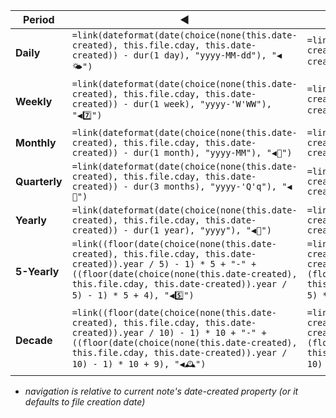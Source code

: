 
| **Period**    | ◀️                                                                                                                                                                                                                                       | now                                                                                                                                                                                                                           | ▶️                                                                                                                                                                                                                                       |
| ------------- | ---------------------------------------------------------------------------------------------------------------------------------------------------------------------------------------------------------------------------------------- | ----------------------------------------------------------------------------------------------------------------------------------------------------------------------------------------------------------------------------- | ---------------------------------------------------------------------------------------------------------------------------------------------------------------------------------------------------------------------------------------- |
| **Daily**     | `=link(dateformat(date(choice(none(this.date-created), this.file.cday, this.date-created)) - dur(1 day), "yyyy-MM-dd"), "◀🌤️")`                                                                                                         | `=link(dateformat(date(choice(none(this.date-created), this.file.cday, this.date-created)), "yyyy-MM-dd"), "🌤️")`                                                                                                            | `=link(dateformat(date(choice(none(this.date-created), this.file.cday, this.date-created)) + dur(1 day), "yyyy-MM-dd"), "🌤️▶")`                                                                                                         |
| **Weekly**    | `=link(dateformat(date(choice(none(this.date-created), this.file.cday, this.date-created)) - dur(1 week), "yyyy-'W'WW"), "◀7️⃣")`                                                                                                        | `=link(dateformat(date(choice(none(this.date-created), this.file.cday, this.date-created)), "yyyy-'W'WW"), "7️⃣")`                                                                                                            | `=link(dateformat(date(choice(none(this.date-created), this.file.cday, this.date-created)) + dur(1 week), "yyyy-'W'WW"), "7️⃣▶")`                                                                                                        |
| **Monthly**   | `=link(dateformat(date(choice(none(this.date-created), this.file.cday, this.date-created)) - dur(1 month), "yyyy-MM"), "◀📅")`                                                                                                           | `=link(dateformat(date(choice(none(this.date-created), this.file.cday, this.date-created)), "yyyy-MM"), "📅")`                                                                                                                | `=link(dateformat(date(choice(none(this.date-created), this.file.cday, this.date-created)) + dur(1 month), "yyyy-MM"), "📅▶")`                                                                                                           |
| **Quarterly** | `=link(dateformat(date(choice(none(this.date-created), this.file.cday, this.date-created)) - dur(3 months), "yyyy-'Q'q"), "◀🧭")`                                                                                                        | `=link(dateformat(date(choice(none(this.date-created), this.file.cday, this.date-created)), "yyyy-'Q'q"), "🧭")`                                                                                                              | `=link(dateformat(date(choice(none(this.date-created), this.file.cday, this.date-created)) + dur(3 months), "yyyy-'Q'q"), "🧭▶")`                                                                                                        |
| **Yearly**    | `=link(dateformat(date(choice(none(this.date-created), this.file.cday, this.date-created)) - dur(1 year), "yyyy"), "◀📖")`                                                                                                               | `=link(dateformat(date(choice(none(this.date-created), this.file.cday, this.date-created)), "yyyy"), "📖")`                                                                                                                   | `=link(dateformat(date(choice(none(this.date-created), this.file.cday, this.date-created)) + dur(1 year), "yyyy"), "📖▶")`                                                                                                               |
| **5-Yearly**  | `=link((floor(date(choice(none(this.date-created), this.file.cday, this.date-created)).year / 5) - 1) * 5 + "-" + ((floor(date(choice(none(this.date-created), this.file.cday, this.date-created)).year / 5) - 1) * 5 + 4), "◀5️⃣")	`    | `=link((floor(date(choice(none(this.date-created), this.file.cday, this.date-created)).year / 5) * 5) + "-" + (floor(date(choice(none(this.date-created), this.file.cday, this.date-created)).year / 5) * 5 + 4), "5️⃣")`     | `=link((floor(date(choice(none(this.date-created), this.file.cday, this.date-created)).year / 5) + 1) * 5 + "-" + ((floor(date(choice(none(this.date-created), this.file.cday, this.date-created)).year / 5) + 1) * 5 + 4), "5️⃣▶")`     |
| **Decade**    | `=link((floor(date(choice(none(this.date-created), this.file.cday, this.date-created)).year / 10) - 1) * 10 + "-" + ((floor(date(choice(none(this.date-created), this.file.cday, this.date-created)).year / 10) - 1) * 10 + 9), "◀🕰️")` | `=link((floor(date(choice(none(this.date-created), this.file.cday, this.date-created)).year / 10) * 10) + "-" + (floor(date(choice(none(this.date-created), this.file.cday, this.date-created)).year / 10) * 10 + 9), "🕰️")` | `=link((floor(date(choice(none(this.date-created), this.file.cday, this.date-created)).year / 10) + 1) * 10 + "-" + ((floor(date(choice(none(this.date-created), this.file.cday, this.date-created)).year / 10) + 1) * 10 + 9), "🕰️▶")` |
- *navigation is relative to current note's date-created property (or it defaults to file creation date)*
